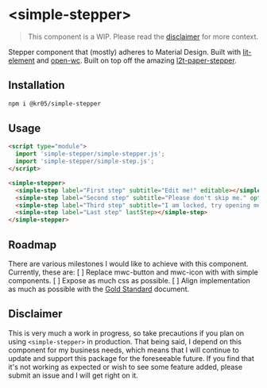 # \<simple-stepper>

> This component is a WIP. Please read the [disclaimer](#Disclaimer) for more context.

Stepper component that (mostly) adheres to Material Design. Built with [lit-element](https://lit-element.polymer-project.org/) and [open-wc](https://github.com/open-wc/open-wc). Built on top off the amazing [l2t-paper-stepper](https://github.com/Link2Twenty/l2t-paper-stepper).

## Installation
```bash
npm i @kr05/simple-stepper
```

## Usage
```html
<script type="module">
  import 'simple-stepper/simple-stepper.js';
  import 'simple-stepper/simple-step.js';
</script>

<simple-stepper>
  <simple-step label="First step" subtitle="Edit me!" editable></simple-step>
  <simple-step label="Second step" subtitle="Please don't skip me." optional></simple-step>
  <simple-step label="Third step" subtitle="I am locked, try opening me." locked></simple-step>
  <simple-step label="Last step" lastStep></simple-step>
</simple-stepper>
```

## Roadmap
There are various milestones I would like to achieve with this component. Currently, these are:
[ ] Replace mwc-button and mwc-icon with with simple components.
[ ] Expose as much css as possible.
[ ] Align implementation as much as possible with the [Gold Standard](https://github.com/webcomponents/gold-standard/wiki) document.

## Disclaimer
This is very much a work in progress, so take precautions if you plan on using ```<simple-stepper>``` in production. That being said, I depend on this component for my business needs, which means that I will continue to update and support this package for the foreseeable future. If you find that it's not working as expected or wish to see some feature added, please submit an issue and I will get right on it.